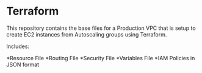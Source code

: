 # Terraform

This repository contains the base files for a Production VPC that is setup to create EC2 instances from Autoscaling groups using Terraform. 

Includes:

*Resource File
*Routing File
*Security File
*Variables File
*IAM Policies in JSON format
